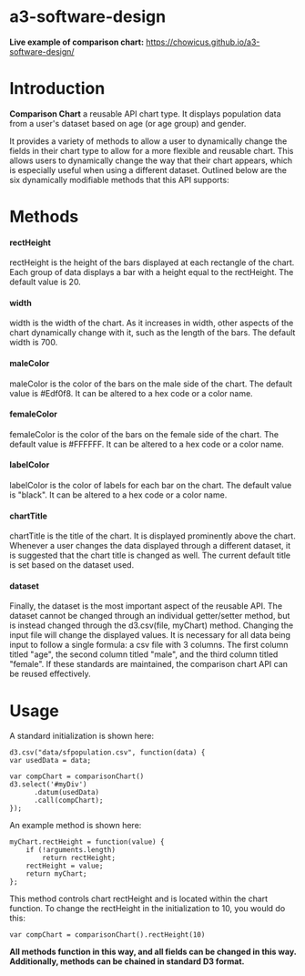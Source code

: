 # a3-software-design

<b>Live example of comparison chart:</b>
https://chowicus.github.io/a3-software-design/


# Introduction
<b>Comparison Chart</b> a reusable API chart type.  It displays population data from a user's dataset based on age (or age group) and gender.

It provides a variety of methods to allow a user to dynamically change the fields in their chart type to allow for a more flexible and reusable chart.  This allows users to dynamically change the way that their chart appears, which is especially useful when using a different dataset.  Outlined below are the six dynamically modifiable methods that this API supports:

# Methods

####	rectHeight
rectHeight is the height of the bars displayed at each rectangle of the chart.  Each group of data displays a bar with a height equal to the rectHeight.  The default value is 20.

#### width 
width is the width of the chart.  As it increases in width, other aspects of the chart dynamically change with it, such as the length of the bars.  The default width is 700.

#### maleColor
maleColor is the color of the bars on the male side of the chart. The default value is #Edf0f8.  It can be altered to a hex code or a color name.

#### femaleColor
femaleColor is the color of the bars on the female side of the chart. The default value is #FFFFFF.  It can be altered to a hex code or a color name.

#### labelColor
labelColor is the color of labels for each bar on the chart. The default value is "black".  It can be altered to a hex code or a color name.

#### chartTitle
chartTitle is the title of the chart.  It is displayed prominently above the chart.  Whenever a user changes the data displayed through a different dataset, it is suggested that the chart title is changed as well.  The current default title is set based on the dataset used.

#### dataset
Finally, the dataset is the most important aspect of the reusable API.  The dataset cannot be changed through an individual getter/setter method, but is instead changed through the d3.csv(file, myChart) method.  Changing the input file will change the displayed values.  It is necessary for all data being input to follow a single formula:  a csv file with 3 columns.  The first column titled "age", the second column titled "male", and the third column titled "female".  If these standards are maintained, the comparison chart API can be reused effectively.

# Usage

A standard initialization is shown here:

	d3.csv("data/sfpopulation.csv", function(data) {
    var usedData = data;

    var compChart = comparisonChart()
    d3.select('#myDiv')
          .datum(usedData)
          .call(compChart);
    });



An example method is shown here:

	myChart.rectHeight = function(value) {     
		if (!arguments.length) 
			return rectHeight;     
		rectHeight = value;     
		return myChart;   
	};

This method controls chart rectHeight and is located within the chart function.  To change the rectHeight in the initialization to 10, you would do this:

    var compChart = comparisonChart().rectHeight(10)

<b>All methods function in this way, and all fields can be changed in this way.  Additionally, methods can be chained in standard D3 format.</b>


